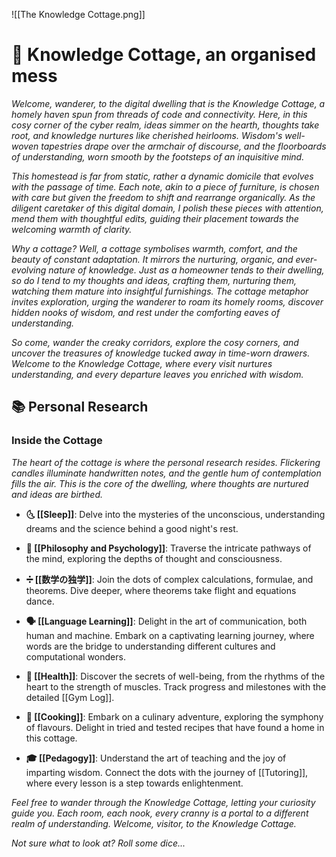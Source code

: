 ![[The Knowledge Cottage.png]]

# 🏡 Knowledge Cottage, an organised mess

*Welcome, wanderer, to the digital dwelling that is the Knowledge Cottage, a homely haven spun from threads of code and connectivity. Here, in this cosy corner of the cyber realm, ideas simmer on the hearth, thoughts take root, and knowledge nurtures like cherished heirlooms. Wisdom's well-woven tapestries drape over the armchair of discourse, and the floorboards of understanding, worn smooth by the footsteps of an inquisitive mind.*

*This homestead is far from static, rather a dynamic domicile that evolves with the passage of time. Each note, akin to a piece of furniture, is chosen with care but given the freedom to shift and rearrange organically. As the diligent caretaker of this digital domain, I polish these pieces with attention, mend them with thoughtful edits, guiding their placement towards the welcoming warmth of clarity.*

*Why a cottage? Well, a cottage symbolises warmth, comfort, and the beauty of constant adaptation. It mirrors the nurturing, organic, and ever-evolving nature of knowledge. Just as a homeowner tends to their dwelling, so do I tend to my thoughts and ideas, crafting them, nurturing them, watching them mature into insightful furnishings. The cottage metaphor invites exploration, urging the wanderer to roam its homely rooms, discover hidden nooks of wisdom, and rest under the comforting eaves of understanding.*

*So come, wander the creaky corridors, explore the cosy corners, and uncover the treasures of knowledge tucked away in time-worn drawers. Welcome to the Knowledge Cottage, where every visit nurtures understanding, and every departure leaves you enriched with wisdom.*
## 📚 Personal Research

### Inside the Cottage

*The heart of the cottage is where the personal research resides. Flickering candles illuminate handwritten notes, and the gentle hum of contemplation fills the air. This is the core of the dwelling, where thoughts are nurtured and ideas are birthed.*

- **🌜 [[Sleep]]**: Delve into the mysteries of the unconscious, understanding dreams and the science behind a good night's rest.
  
- **🧠 [[Philosophy and Psychology]]**: Traverse the intricate pathways of the mind, exploring the depths of thought and consciousness.
  
- **➗ [[数学の独学]]**: Join the dots of complex calculations, formulae, and theorems. Dive deeper, where theorems take flight and equations dance.
  
- **🗣️ [[Language Learning]]**: Delight in the art of communication, both human and machine. Embark on a captivating learning journey, where words are the bridge to understanding different cultures and computational wonders.
  
- **💪 [[Health]]**: Discover the secrets of well-being, from the rhythms of the heart to the strength of muscles. Track progress and milestones with the detailed [[Gym Log]].
  
- **🍳 [[Cooking]]**: Embark on a culinary adventure, exploring the symphony of flavours. Delight in tried and tested recipes that have found a home in this cottage.
  
- **🎓 [[Pedagogy]]**: Understand the art of teaching and the joy of imparting wisdom. Connect the dots with the journey of [[Tutoring]], where every lesson is a step towards enlightenment.

*Feel free to wander through the Knowledge Cottage, letting your curiosity guide you. Each room, each nook, every cranny is a portal to a different realm of understanding. Welcome, visitor, to the Knowledge Cottage.*

*Not sure what to look at? Roll some dice...*